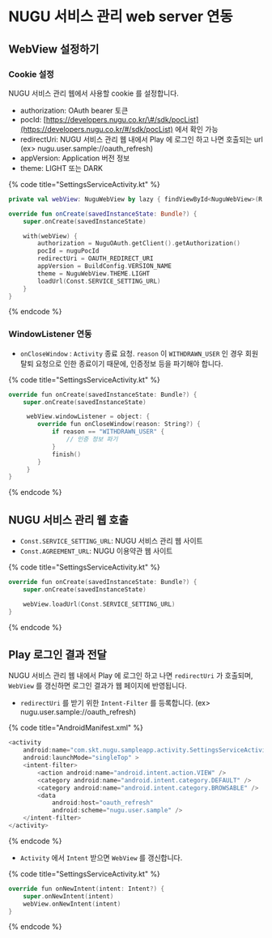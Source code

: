 # NUGU 서비스 관리 web server 연동

## WebView 설정하기

### Cookie 설정

NUGU 서비스 관리 웹에서 사용할 cookie 를 설정합니다.

* authorization: OAuth bearer 토큰
* pocId: [https://developers.nugu.co.kr/\#/sdk/pocList](https://developers.nugu.co.kr/#/sdk/pocList) 에서 확인 가능
* redirectUri: NUGU 서비스 관리 웹 내에서 Play 에 로그인 하고 나면 호출되는 url \(ex&gt; nugu.user.sample://oauth\_refresh\)
* appVersion: Application 버전 정보
* theme: LIGHT 또는 DARK

{% code title="SettingsServiceActivity.kt" %}
```kotlin
private val webView: NuguWebView by lazy { findViewById<NuguWebView>(R.id.webView) }

override fun onCreate(savedInstanceState: Bundle?) {
    super.onCreate(savedInstanceState)

    with(webView) {
        authorization = NuguOAuth.getClient().getAuthorization()
        pocId = nuguPocId
        redirectUri = OAUTH_REDIRECT_URI
        appVersion = BuildConfig.VERSION_NAME
        theme = NuguWebView.THEME.LIGHT
        loadUrl(Const.SERVICE_SETTING_URL)
    }
}
```
{% endcode %}

### WindowListener 연동

* `onCloseWindow` : `Activity` 종료 요청. `reason` 이 `WITHDRAWN_USER` 인 경우 회원탈퇴 요청으로 인한 종료이기 때문에, 인증정보 등을 파기해야 합니다.

{% code title="SettingsServiceActivity.kt" %}
```swift
override fun onCreate(savedInstanceState: Bundle?) {
    super.onCreate(savedInstanceState)

     webView.windowListener = object: {
        override fun onCloseWindow(reason: String?) {
            if reason == "WITHDRAWN_USER" {
                // 인증 정보 파기
            }
            finish()
        }
     }       
}
```
{% endcode %}

## NUGU 서비스 관리 웹 호출

* `Const.SERVICE_SETTING_URL`: NUGU 서비스 관리 웹 사이트
* `Const.AGREEMENT_URL`: NUGU 이용약관 웹 사이트

{% code title="SettingsServiceActivity.kt" %}
```swift
override fun onCreate(savedInstanceState: Bundle?) {
    super.onCreate(savedInstanceState)

    webView.loadUrl(Const.SERVICE_SETTING_URL)
}
```
{% endcode %}

## Play 로그인 결과 전달

NUGU 서비스 관리 웹 내에서 Play 에 로그인 하고 나면 `redirectUri` 가 호출되며, `WebView` 를 갱신하면 로그인 결과가 웹 페이지에 반영됩니다.

* `redirectUri` 를 받기 위한 `Intent-Filter` 를 등록합니다. \(ex&gt; nugu.user.sample://oauth\_refresh\)

{% code title="AndroidManifest.xml" %}
```swift
<activity
    android:name="com.skt.nugu.sampleapp.activity.SettingsServiceActivity"
    android:launchMode="singleTop" >
    <intent-filter>
        <action android:name="android.intent.action.VIEW" />
        <category android:name="android.intent.category.DEFAULT" />
        <category android:name="android.intent.category.BROWSABLE" />
        <data
            android:host="oauth_refresh"
            android:scheme="nugu.user.sample" />
    </intent-filter>
</activity>
```
{% endcode %}

* `Activity` 에서 `Intent`  받으면 `WebView` 를 갱신합니다.

{% code title="SettingsServiceActivity.kt" %}
```swift
override fun onNewIntent(intent: Intent?) {
    super.onNewIntent(intent)
    webView.onNewIntent(intent)
}
```
{% endcode %}

